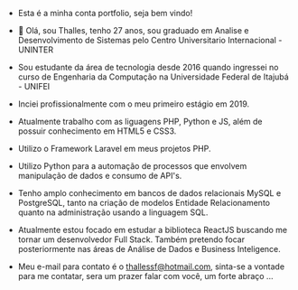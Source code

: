 - Esta é a minha conta portfolio, seja bem vindo!
- 👋 Olá, sou Thalles, tenho 27 anos, sou graduado em Analise e Desenvolvimento de Sistemas pelo Centro Universitario Internacional - UNINTER
- Sou estudante da área de tecnologia desde 2016 quando ingressei no curso de Engenharia da Computação na Universidade Federal de Itajubá - UNIFEI
- Inciei profissionalmente com o meu primeiro estágio em 2019.
- Atualmente trabalho com as liguagens PHP, Python e JS, além de possuir conhecimento em HTML5 e CSS3.
- Utilizo o Framework Laravel em meus projetos PHP.
- Utilizo Python para a automação de processos que envolvem manipulação de dados e consumo de API's.
- Tenho amplo conhecimento em bancos de dados relacionais MySQL e PostgreSQL, tanto na criação de modelos Entidade Relacionamento
  quanto na administração usando a linguagem SQL.
- Atualmente estou focado em estudar a biblioteca ReactJS buscando me tornar um desenvolvedor Full Stack. Também pretendo focar posteriormente nas áreas
  de Análise de Dados e Business Inteligence. 


- Meu e-mail para contato é o thallessf@hotmail.com, sinta-se a vontade para me contatar, sera um prazer falar com você, um forte abraço ...

<!---
thallesDeF/thallesDeF is a ✨ special ✨ repository because its `README.md` (this file) appears on your GitHub profile.
You can click the Preview link to take a look at your changes.
--->
